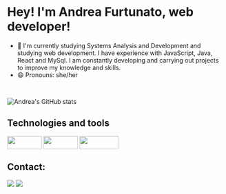 # Hey! I'm Andrea Furtunato, web developer!

- 🌱 I'm currently studying Systems Analysis and Development and studying web development. I have experience with JavaScript, Java, React and MySql. I am constantly developing and carrying out projects to improve my knowledge and skills.
- 😄 Pronouns: she/her

<div>
</div>



<div style="display: inline_block"><br>

  ![Andrea's GitHub stats](https://github-readme-stats.vercel.app/api?username=andreafdev&show_icons=true&theme=transparent)

  <h2> Technologies and tools </h2>
    <img align="center" alt="" height="30" width="80" src="https://img.shields.io/badge/HTML5-E34F26?style=for-the-badge&logo=html5&logoColor=white">
    <img align="center" alt="" height="30" width="80" src="https://img.shields.io/badge/CSS3-1572B6?style=for-the-badge&logo=css3&logoColor=white">
    <img align="center" alt="" height="30" width="90" src="https://img.shields.io/badge/JavaScript-323330?style=for-the-badge&logo=javascript&logoColor=F7DF1E">
    <img align="center" alt="" src="https://img.shields.io/badge/Java-ED8B00?style=for-the-badge&logo=openjdk&logoColor=white">
    <img align="center" alt="" src="https://img.shields.io/badge/Spring-6DB33F?style=for-the-badge&logo=spring&logoColor=white">
    <img align="center" alt="" src="https://img.shields.io/badge/MySQL-00000F?style=for-the-badge&logo=mysql&logoColor=white"> 
   
</div>
  <h2> Contact:  </h2>
  <a href = "mailto:andreafps.dev@gmail.com"><img src="https://img.shields.io/badge/-Gmail-%23333?style=for-the-badge&logo=gmail&logoColor=white" target="_blank"></a>
  <a href="https://www.linkedin.com/in/andreafurtunato/" target="_blank"><img src="https://img.shields.io/badge/-LinkedIn-%230077B5?style=for-the-badge&logo=linkedin&logoColor=white" target="_blank"></a> 
  
  
</div>
